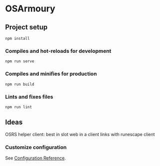 # OSArmoury

## Project setup
```
npm install
```

### Compiles and hot-reloads for development
```
npm run serve
```

### Compiles and minifies for production
```
npm run build
```

### Lints and fixes files
```
npm run lint
```

## Ideas 
OSRS helper client:
best in slot web in a client
links with runescape client

### Customize configuration
See [Configuration Reference](https://cli.vuejs.org/config/).
